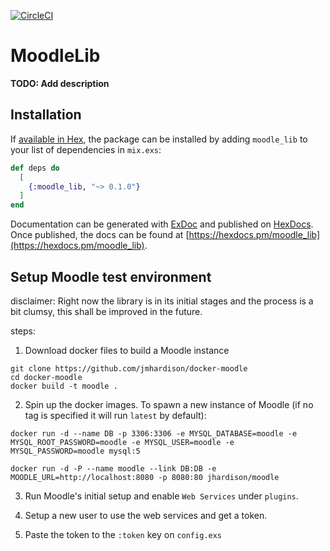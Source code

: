 [![CircleCI](https://circleci.com/gh/4doctors/moodle_lib.svg?style=svg&circle-token=19b5cb16193a29ba11104117e01c0a3df6bfe8e7)](https://circleci.com/gh/4doctors/moodle_lib)

# MoodleLib

**TODO: Add description**

## Installation

If [available in Hex](https://hex.pm/docs/publish), the package can be installed
by adding `moodle_lib` to your list of dependencies in `mix.exs`:

```elixir
def deps do
  [
    {:moodle_lib, "~> 0.1.0"}
  ]
end
```

Documentation can be generated with [ExDoc](https://github.com/elixir-lang/ex_doc)
and published on [HexDocs](https://hexdocs.pm). Once published, the docs can
be found at [https://hexdocs.pm/moodle_lib](https://hexdocs.pm/moodle_lib).

## Setup Moodle test environment

disclaimer: Right now the library is in its initial stages and the process is a
bit clumsy, this shall be improved in the future.

steps:

1. Download docker files to build a Moodle instance

```
git clone https://github.com/jmhardison/docker-moodle
cd docker-moodle
docker build -t moodle .
```

2. Spin up the docker images. To spawn a new instance of Moodle (if no tag is specified it will run `latest` by default):

```
docker run -d --name DB -p 3306:3306 -e MYSQL_DATABASE=moodle -e MYSQL_ROOT_PASSWORD=moodle -e MYSQL_USER=moodle -e MYSQL_PASSWORD=moodle mysql:5

docker run -d -P --name moodle --link DB:DB -e MOODLE_URL=http://localhost:8080 -p 8080:80 jhardison/moodle
```

3. Run Moodle's initial setup and enable `Web Services` under `plugins`.

4. Setup a new user to use the web services and get a token.

5. Paste the token to the `:token` key on `config.exs`
